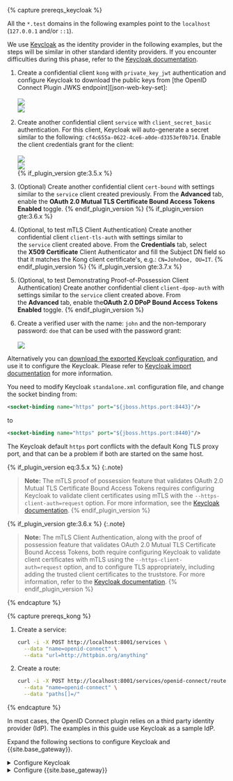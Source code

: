 {% capture prereqs_keycloak %}

All the `*.test` domains in the following examples point to the `localhost` (`127.0.0.1` and/or `::1`).

We use [Keycloak][keycloak] as the identity provider in the following examples,
but the steps will be similar in other standard identity providers. If you encounter
difficulties during this phase, refer to the [Keycloak documentation](https://www.keycloak.org/documentation).

1. Create a confidential client `kong` with `private_key_jwt` authentication and configure
   Keycloak to download the public keys from [the OpenID Connect Plugin JWKS endpoint][json-web-key-set]:
   <br><br>
   <img src="/assets/images/products/plugins/openid-connect/keycloak-client-kong-settings.png">
   <br>
   <img src="/assets/images/products/plugins/openid-connect/keycloak-client-kong-auth.png">
   <br>
1. Create another confidential client `service` with `client_secret_basic` authentication.
   For this client, Keycloak will auto-generate a secret similar to the following: `cf4c655a-0622-4ce6-a0de-d3353ef0b714`.
   Enable the client credentials grant for the client:
   <br><br>
   <img src="/assets/images/products/plugins/openid-connect/keycloak-client-service-settings.png">
   <br>
   <img src="/assets/images/products/plugins/openid-connect/keycloak-client-service-auth.png">
   <br>
{% if_plugin_version gte:3.5.x %}
1. (Optional) Create another confidential client `cert-bound` with settings similar to the `service` client created previously.
   From the **Advanced** tab, enable the **OAuth 2.0 Mutual TLS Certificate Bound Access Tokens Enabled** toggle.
{% endif_plugin_version %}
{% if_plugin_version gte:3.6.x %}
1. (Optional, to test mTLS Client Authentication) Create another confidential client `client-tls-auth` with settings similar to the `service` client created above. 
   From the **Credentials** tab, select the **X509 Certificate** Client Authenticator and fill the Subject DN field so that it matches the Kong client certificate's, e.g.: `CN=JohnDoe, OU=IT`.
{% endif_plugin_version %}
{% if_plugin_version gte:3.7.x %}
1. (Optional, to test Demonstrating Proof-of-Possession Client Authentication) Create another confidential client `client-dpop-auth` with settings similar to the `service` client created above. 
   From the **Advanced** tab, enable the**OAuth 2.0 DPoP Bound Access Tokens Enabled** toggle.
{% endif_plugin_version %}

1. Create a verified user with the name: `john` and the non-temporary password: `doe` that can be used with the password grant:
   <br><br>
   <img src="/assets/images/products/plugins/openid-connect/keycloak-user-john.png">

Alternatively you can [download the exported Keycloak configuration](/assets/images/products/plugins/openid-connect/keycloak.json),
and use it to configure the Keycloak. Please refer to [Keycloak import documentation](https://www.keycloak.org/docs/latest/server_admin/#_export_import)
for more information.

You need to modify Keycloak `standalone.xml` configuration file, and change the socket binding from:

```xml
<socket-binding name="https" port="${jboss.https.port:8443}"/>
```

to

```xml
<socket-binding name="https" port="${jboss.https.port:8440}"/>
```

The Keycloak default `https` port conflicts with the default Kong TLS proxy port,
and that can be a problem if both are started on the same host.

{% if_plugin_version eq:3.5.x %}
{:.note}
> **Note:** The mTLS proof of possession feature that validates OAuth 2.0 Mutual TLS Certificate Bound Access Tokens requires configuring Keycloak to validate client certificates using mTLS with the `--https-client-auth=request` option. For more information, see the [Keycloak documentation](https://www.keycloak.org/server/enabletls).
{% endif_plugin_version %}

{% if_plugin_version gte:3.6.x %}
{:.note}
> **Note:** The mTLS Client Authentication, along with the proof of possession feature that validates OAuth 2.0 Mutual TLS Certificate Bound Access Tokens, both require configuring Keycloak to validate client certificates with mTLS using the `--https-client-auth=request` option, and to configure TLS appropriately, including adding the trusted client certificates to the truststore. For more information, refer to the [Keycloak documentation](https://www.keycloak.org/server/enabletls).
{% endif_plugin_version %}

[keycloak]: http://www.keycloak.org/

{% endcapture %}

{% capture prereqs_kong %}

1. Create a service:

    ```bash
    curl -i -X POST http://localhost:8001/services \
      --data "name=openid-connect" \
      --data "url=http://httpbin.org/anything"
    ```
    
1. Create a route:

    ```bash
    curl -i -X POST http://localhost:8001/services/openid-connect/routes \
      --data "name=openid-connect" \
      --data "paths[]=/"
    ```

{% endcapture %}

In most cases, the OpenID Connect plugin relies on a third party identity provider (IdP).
The examples in this guide use Keycloak as a sample IdP. 

Expand the following sections to configure Keycloak and {{site.base_gateway}}.

<details><summary>Configure Keycloak</summary>
{{ prereqs_keycloak | markdownify }}

</details>

<details><summary>Configure {{site.base_gateway}} </summary>
{{ prereqs_kong | markdownify }}

</details>